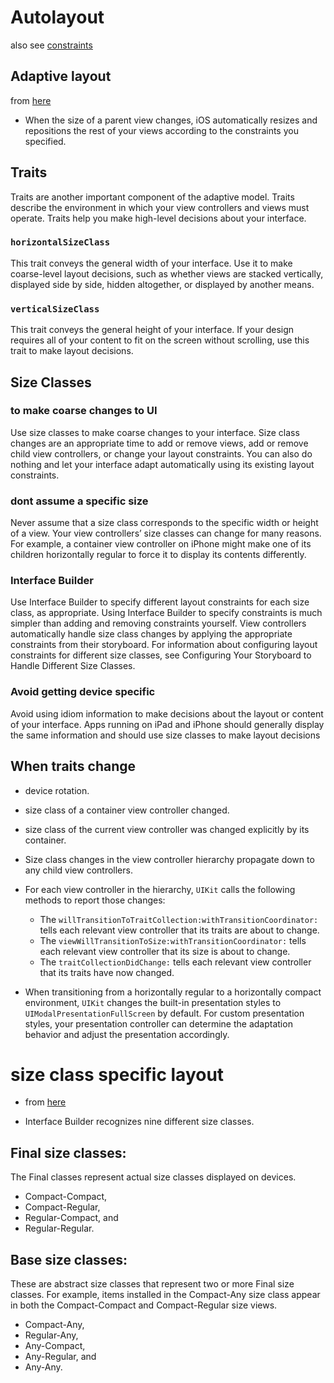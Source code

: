 # Autolayout

also see [constraints](./constraints.md)


## Adaptive layout
from [here](https://developer.apple.com/library/content/featuredarticles/ViewControllerPGforiPhoneOS/TheAdaptiveModel.html)

* When the size of a parent view changes, iOS automatically resizes and
repositions the rest of your views according to the constraints you specified.

## Traits
Traits are another important component of the adaptive model. Traits describe
the environment in which your view controllers and views must operate. Traits
help you make high-level decisions about your interface.

### `horizontalSizeClass`
This trait conveys the general width of your interface. Use it to make
coarse-level layout decisions, such as whether views are stacked vertically,
displayed side by side, hidden altogether, or displayed by another means.

### `verticalSizeClass`
This trait conveys the general height of your interface. If your design requires
all of your content to fit on the screen without scrolling, use this trait to
make layout decisions.


## Size Classes
### to make coarse changes to UI
Use size classes to make coarse changes to your interface. Size class changes
are an appropriate time to add or remove views, add or remove child view
controllers, or change your layout constraints. You can also do nothing and let
your interface adapt automatically using its existing layout constraints.

### dont assume a specific size
Never assume that a size class corresponds to the specific width or height of a
view. Your view controllers’ size classes can change for many reasons. For
example, a container view controller on iPhone might make one of its children
horizontally regular to force it to display its contents differently.

### Interface Builder
Use Interface Builder to specify different layout constraints for each size
class, as appropriate. Using Interface Builder to specify constraints is much
simpler than adding and removing constraints yourself. View controllers
automatically handle size class changes by applying the appropriate constraints
from their storyboard. For information about configuring layout constraints for
different size classes, see Configuring Your Storyboard to Handle Different Size
Classes.

### Avoid getting device specific
Avoid using idiom information to make decisions about the layout or content of
your interface. Apps running on iPad and iPhone should generally display the
same information and should use size classes to make layout decisions

## When traits change
* device rotation.
* size class of a container view controller changed.
* size class of the current view controller was changed explicitly by its container.

* Size class changes in the view controller hierarchy propagate down to any child view controllers.

* For each view controller in the hierarchy, `UIKit` calls the following methods to report those changes:
  * The `willTransitionToTraitCollection:withTransitionCoordinator:` tells each relevant view controller that its traits are about to change.
  * The `viewWillTransitionToSize:withTransitionCoordinator:` tells each relevant view controller that its size is about to change.
  * The `traitCollectionDidChange:` tells each relevant view controller that its traits have now changed.

* When transitioning from a horizontally regular to a horizontally compact
environment, `UIKit` changes the built-in presentation styles to
`UIModalPresentationFullScreen` by default. For custom presentation styles, your
presentation controller can determine the adaptation behavior and adjust the
presentation accordingly.  


# size class specific layout
* from [here](https://developer.apple.com/library/content/documentation/UserExperience/Conceptual/AutolayoutPG/Size-ClassSpecificLayout.html)

* Interface Builder recognizes nine different size classes.

## Final size classes:
The Final classes represent actual size classes displayed on devices.
  * Compact-Compact,
  * Compact-Regular,
  * Regular-Compact, and
  * Regular-Regular.

## Base size classes:
These are abstract size classes that represent two or
more Final size classes. For example, items installed in the Compact-Any size
class appear in both the Compact-Compact and Compact-Regular size views.

* Compact-Any,
* Regular-Any,
* Any-Compact,
* Any-Regular, and
* Any-Any.
